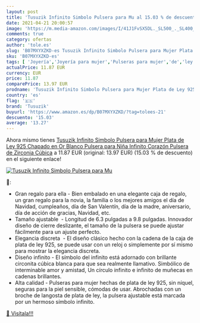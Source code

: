 ```yaml
---
layout: post
title: 'Tusuzik Infinito Simbolo Pulsera para Mu al 15.03 % de descuento'
date: 2021-04-21 20:00:57
image: 'https://m.media-amazon.com/images/I/41J1FvSX5DL._SL500_._SL400_.jpg'
comments: true
category: ofertas
author: 'tole.es'
slug: 'B07MXYXZKD-es Tusuzik Infinito Simbolo Pulsera para Mujer Plata de Ley...'
sku: 'B07MXYXZKD-es'
tags: [ 'Joyería','Joyería para mujer','Pulseras para mujer','de','ley','plata','tusuzik', ]
actualPrice: 11.87 EUR
currency: EUR
price: 11.87
comparePrice: 13.97 EUR
prodname: 'Tusuzik Infinito Simbolo Pulsera para Mujer Plata de Ley 925 Chapado en Or Blanco Pulsera para Niña Infinito Corazón Pulsera de Zirconia Cúbica'
country: 'es'
flag: '🇪🇸'
brand: 'Tusuzik'
buyurl: 'https://www.amazon.es/dp/B07MXYXZKD/?tag=tolees-21'
descuento: '15.03'
average: '13.27'
---
```


Ahora mismo tienes [Tusuzik Infinito Simbolo Pulsera para Mujer Plata de Ley 925 Chapado en Or Blanco Pulsera para Niña Infinito Corazón Pulsera de Zirconia Cúbica](https://www.amazon.es/dp/B07MXYXZKD/?tag=tolees-21) a 11.87 EUR (original: 13.97 EUR) (15.03 %  de descuento) en el siguiente enlace!

[![Tusuzik Infinito Simbolo Pulsera para Mu](https://m.media-amazon.com/images/I/41J1FvSX5DL._SL500_._SL400_.jpg)](https://www.amazon.es/dp/B07MXYXZKD/?tag=tolees-21)

🔎:

- Gran regalo para ella - Bien embalado en una elegante caja de regalo, un gran regalo para la novia, la familia o los mejores amigos el día de Navidad, cumpleaños, día de San Valentín, día de la madre, aniversario, día de acción de gracias, Navidad, etc.
- Tamaño ajustable  - Longitud de 6.3 pulgadas a 9.8 pulgadas. Innovador diseño de cierre deslizante, el tamaño de la pulsera se puede ajustar fácilmente para un ajuste perfecto.
- Elegancia discreta  - El diseño clásico hecho con la cadena de la caja de plata de ley 925, se puede usar con un reloj o simplemente por sí mismo para mostrar la elegancia discreta.
- Diseño infinito - El símbolo del infinito está adornado con brillante circonita cúbica blanca para que sea realmente llamativo. Simbólico de interminable amor y amistad, Un círculo infinito e infinito de muñecas en cadenas brillantes.
- Alta calidad - Pulseras para mujer hechas de plata de ley 925, sin níquel, seguras para la piel sensible, cómodas de usar. Abrochadas con un broche de langosta de plata de ley, la pulsera ajustable está marcada por un hermoso símbolo infinito.

[🛒 Visítala!!!](https://www.amazon.es/dp/B07MXYXZKD/?tag=tolees-21)
